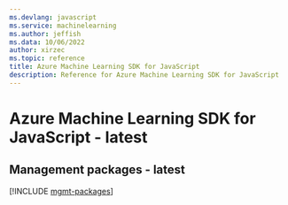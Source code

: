 ```yaml
---
ms.devlang: javascript
ms.service: machinelearning
ms.author: jeffish
ms.data: 10/06/2022
author: xirzec
ms.topic: reference
title: Azure Machine Learning SDK for JavaScript
description: Reference for Azure Machine Learning SDK for JavaScript
---
```

# Azure Machine Learning SDK for JavaScript - latest

## Management packages - latest
[!INCLUDE [mgmt-packages](machine-learning-mgmt-index.md)]
